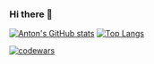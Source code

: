 ### Hi there 👋

<!--
**Anton-Shvetc/Anton-Shvetc** is a ✨ _special_ ✨ repository because its `README.md` (this file) appears on your GitHub profile.

Here are some ideas to get you started:

- 🔭 I’m currently working on ...
- 🌱 I’m currently learning ...
- 👯 I’m looking to collaborate on ...
- 🤔 I’m looking for help with ...
- 💬 Ask me about ...
- 📫 How to reach me: ...
- 😄 Pronouns: ...
- ⚡ Fun fact: ...
-->


[![Anton's GitHub stats](https://github-readme-stats.vercel.app/api?username=anton-shvetc)](https://github.com/anuraghazra/github-readme-stats) [![Top Langs](https://github-readme-stats.vercel.app/api/top-langs/?username=anton-shvetc)](https://github.com/anton-shvetc/github-readme-stats)

[![codewars](https://www.codewars.com/users/Anton-Shvetc/badges/large)](https://www.codewars.com/users/Anton-Shvetc) 


